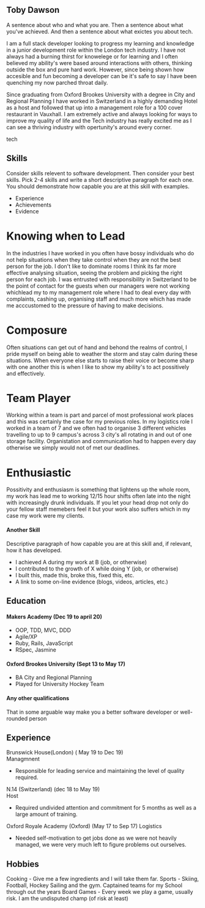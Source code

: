 ## Toby Dawson

A sentence about who and what you are. Then a sentence about what you've achieved. And then a sentence about what exictes you about tech.

I am a full stack developer looking to progress my learning and knowledge in a junior development role within the London tech industry. I have not always had a burning thirst for knowelege or for learning and I often believed my ability's were based around interactions with others, thinking outside the box and pure hard work. However, since being shown how accesible and fun becoming a developer can be it's safe to say I have been quenching my now parched throat daily.

Since graduating from Oxford Brookes University with a degree in City and Regional Planning I have worked in Switzerland in a highly demanding Hotel as a host and followed that up into a management role for a 100 cover restaurant in Vauxhall. I am extremely active and always looking for ways to improve my quality of life and the Tech industry has really excited me as I can see a thriving industry with opertunity's around every corner. 

tech
## Skills

Consider skills relevent to software development. Then consider your best skills. Pick 2-4 skills and write a short descriptive paragraph for each one. You should demonstrate how capable you are at this skill with examples.


- Experience
- Achievements
- Evidence

# Knowing when to Lead

In the industries I have worked in you often have bossy individuals who do not help situations when they take control when they are not the best person for the job. I don't like to dominate rooms I think its far more effective analysing situation, seeing the problem and picking the right person for each job. I was entrusted with responsibility in Switzerland to be the point of contact for the guests when our managers were not working whichlead my to my management role where I had to deal every day with complaints, cashing up, organising staff and much more which has made me acccustomed to the pressure of having to make decisions.

# Composure

Often situations can get out of hand and behond the realms of control, I pride myself on being able to weather the storm and stay calm during these situations. When everyone else starts to raise their voice or become sharp with one another this is when I like to show my ability's to act possitively and effectively.

# Team Player 

Working within a team is part and parcel of most professional work places and this was certainly the case for my previous roles. In my logistics role I worked in a team of 7 and we often had to organise 3 different vehicles travelling to up to 9 campus's across 3 city's all rotating in and out of one storage facility. Organistation and communication had to happen every day otherwise we simply would not of met our deadlines. 

# Enthusiastic 

Possitivity and enthusiasm is something that lightens up the whole room, my work has lead me to working 12/15 hour shifts often late into the night with increasingly drunk individuals. If you let your head drop not only do your fellow staff memebers feel it but your work also suffers which in my case my work were my clients.

#### Another Skill

Descriptive paragraph of how capable you are at this skill and, if relevant, how it has developed.

- I achieved A during my work at B (job, or otherwise)
- I contributed to the growth of X while doing Y (job, or otherwise)
- I built this, made this, broke this, fixed this, etc.
- A link to some on-line evidence (blogs, videos, articles, etc.)

## Education

#### Makers Academy (Dec 19 to april 20)

- OOP, TDD, MVC, DDD
- Agile/XP
- Ruby, Rails, JavaScript
- RSpec, Jasmine

#### Oxford Brookes University (Sept 13 to May 17)

- BA City and Regional Planning
- Played for University Hockey Team

#### Any other qualifications

That in some arguable way make you a better software developer or well-rounded person

## Experience

Brunswick House(London) ( May 19 to Dec 19)    
Managmnent  
- Responsible for leading service and maintaining the level of quality required. 

N.14 (Switzerland) (dec 18 to May 19)   
Host
- Required undivided attention and commitment for 5 months as well as a large amount of training. 

Oxford Royale Academy (Oxford) (May 17 to Sep 17)
Logistics
- Needed self-motivation to get jobs done as we were not heavily managed, we were very much left to figure problems out ourselves. 


## Hobbies

Cooking - Give me a few ingredients and I will take them far. 
Sports - Skiing, Football, Hockey Sailing and the gym. Captained teams for my School through out the years 
Board Games - Every week we play a game, usually risk. I am the undisputed champ (of risk at least)
